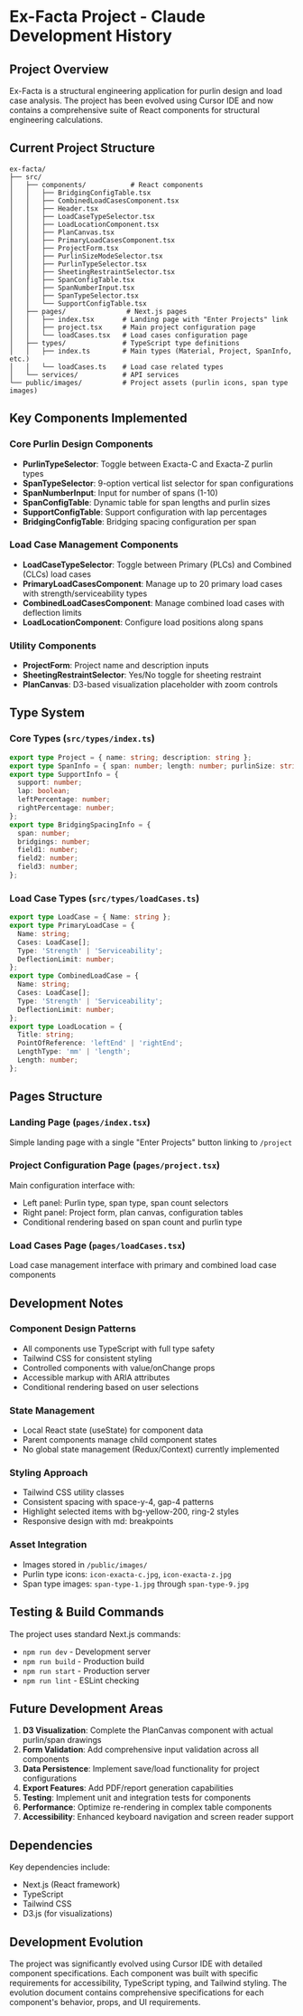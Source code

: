 # Ex-Facta Project - Claude Development History

## Project Overview

Ex-Facta is a structural engineering application for purlin design and load case analysis. The project has been evolved using Cursor IDE and now contains a comprehensive suite of React components for structural engineering calculations.

## Current Project Structure

```
ex-facta/
├── src/
│   ├── components/           # React components
│   │   ├── BridgingConfigTable.tsx
│   │   ├── CombinedLoadCasesComponent.tsx
│   │   ├── Header.tsx
│   │   ├── LoadCaseTypeSelector.tsx
│   │   ├── LoadLocationComponent.tsx
│   │   ├── PlanCanvas.tsx
│   │   ├── PrimaryLoadCasesComponent.tsx
│   │   ├── ProjectForm.tsx
│   │   ├── PurlinSizeModeSelector.tsx
│   │   ├── PurlinTypeSelector.tsx
│   │   ├── SheetingRestraintSelector.tsx
│   │   ├── SpanConfigTable.tsx
│   │   ├── SpanNumberInput.tsx
│   │   ├── SpanTypeSelector.tsx
│   │   └── SupportConfigTable.tsx
│   ├── pages/               # Next.js pages
│   │   ├── index.tsx       # Landing page with "Enter Projects" link
│   │   ├── project.tsx     # Main project configuration page
│   │   └── loadCases.tsx   # Load cases configuration page
│   ├── types/              # TypeScript type definitions
│   │   ├── index.ts        # Main types (Material, Project, SpanInfo, etc.)
│   │   └── loadCases.ts    # Load case related types
│   └── services/           # API services
└── public/images/          # Project assets (purlin icons, span type images)
```

## Key Components Implemented

### Core Purlin Design Components

- **PurlinTypeSelector**: Toggle between Exacta-C and Exacta-Z purlin types
- **SpanTypeSelector**: 9-option vertical list selector for span configurations
- **SpanNumberInput**: Input for number of spans (1-10)
- **SpanConfigTable**: Dynamic table for span lengths and purlin sizes
- **SupportConfigTable**: Support configuration with lap percentages
- **BridgingConfigTable**: Bridging spacing configuration per span

### Load Case Management Components

- **LoadCaseTypeSelector**: Toggle between Primary (PLCs) and Combined (CLCs) load cases
- **PrimaryLoadCasesComponent**: Manage up to 20 primary load cases with strength/serviceability types
- **CombinedLoadCasesComponent**: Manage combined load cases with deflection limits
- **LoadLocationComponent**: Configure load positions along spans

### Utility Components

- **ProjectForm**: Project name and description inputs
- **SheetingRestraintSelector**: Yes/No toggle for sheeting restraint
- **PlanCanvas**: D3-based visualization placeholder with zoom controls

## Type System

### Core Types (`src/types/index.ts`)

```typescript
export type Project = { name: string; description: string };
export type SpanInfo = { span: number; length: number; purlinSize: string };
export type SupportInfo = {
  support: number;
  lap: boolean;
  leftPercentage: number;
  rightPercentage: number;
};
export type BridgingSpacingInfo = {
  span: number;
  bridgings: number;
  field1: number;
  field2: number;
  field3: number;
};
```

### Load Case Types (`src/types/loadCases.ts`)

```typescript
export type LoadCase = { Name: string };
export type PrimaryLoadCase = {
  Name: string;
  Cases: LoadCase[];
  Type: 'Strength' | 'Serviceability';
  DeflectionLimit: number;
};
export type CombinedLoadCase = {
  Name: string;
  Cases: LoadCase[];
  Type: 'Strength' | 'Serviceability';
  DeflectionLimit: number;
};
export type LoadLocation = {
  Title: string;
  PointOfReference: 'leftEnd' | 'rightEnd';
  LengthType: 'mm' | 'length';
  Length: number;
};
```

## Pages Structure

### Landing Page (`pages/index.tsx`)

Simple landing page with a single "Enter Projects" button linking to `/project`

### Project Configuration Page (`pages/project.tsx`)

Main configuration interface with:

- Left panel: Purlin type, span type, span count selectors
- Right panel: Project form, plan canvas, configuration tables
- Conditional rendering based on span count and purlin type

### Load Cases Page (`pages/loadCases.tsx`)

Load case management interface with primary and combined load case components

## Development Notes

### Component Design Patterns

- All components use TypeScript with full type safety
- Tailwind CSS for consistent styling
- Controlled components with value/onChange props
- Accessible markup with ARIA attributes
- Conditional rendering based on user selections

### State Management

- Local React state (useState) for component data
- Parent components manage child component states
- No global state management (Redux/Context) currently implemented

### Styling Approach

- Tailwind CSS utility classes
- Consistent spacing with space-y-4, gap-4 patterns
- Highlight selected items with bg-yellow-200, ring-2 styles
- Responsive design with md: breakpoints

### Asset Integration

- Images stored in `/public/images/`
- Purlin type icons: `icon-exacta-c.jpg`, `icon-exacta-z.jpg`
- Span type images: `span-type-1.jpg` through `span-type-9.jpg`

## Testing & Build Commands

The project uses standard Next.js commands:

- `npm run dev` - Development server
- `npm run build` - Production build
- `npm run start` - Production server
- `npm run lint` - ESLint checking

## Future Development Areas

1. **D3 Visualization**: Complete the PlanCanvas component with actual purlin/span drawings
2. **Form Validation**: Add comprehensive input validation across all components
3. **Data Persistence**: Implement save/load functionality for project configurations
4. **Export Features**: Add PDF/report generation capabilities
5. **Testing**: Implement unit and integration tests for components
6. **Performance**: Optimize re-rendering in complex table components
7. **Accessibility**: Enhanced keyboard navigation and screen reader support

## Dependencies

Key dependencies include:

- Next.js (React framework)
- TypeScript
- Tailwind CSS
- D3.js (for visualizations)

## Development Evolution

The project was significantly evolved using Cursor IDE with detailed component specifications. Each component was built with specific requirements for accessibility, TypeScript typing, and Tailwind styling. The evolution document contains comprehensive specifications for each component's behavior, props, and UI requirements.
